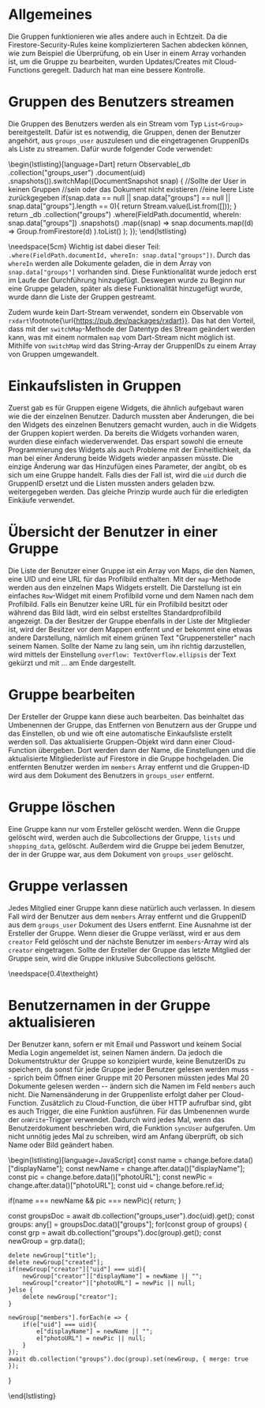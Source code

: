 # Allgemeines

Die Gruppen funktionieren wie alles andere auch in Echtzeit. Da die Firestore-Security-Rules
keine komplizierteren Sachen abdecken können, wie zum Beispiel die Überprüfung, ob ein User in
einem Array vorhanden ist, um die Gruppe zu bearbeiten, wurden Updates/Creates mit Cloud-Functions 
geregelt. Dadurch hat man eine bessere Kontrolle.

# Gruppen des Benutzers streamen

<!-- EVTL SIDEBAR AUCH SCHREIBEN -->
Die Gruppen des Benutzers werden als ein Stream vom Typ `List<Group>` bereitgestellt. Dafür ist es
notwendig, die Gruppen, denen der Benutzer angehört, aus `groups_user` auszulesen und die eingetragenen
GruppenIDs als Liste zu streamen. Dafür wurde folgender Code verwendet:

\begin{lstlisting}[language=Dart]
return Observable(_db
  .collection("groups_user")
  .document(uid)
  .snapshots()).switchMap((DocumentSnapshot snap) {
      //Sollte der User in keinen Gruppen
      //sein oder das Dokument nicht existieren
      //eine leere Liste zurückgegeben
      if(snap.data == null || 
          snap.data["groups"] == null || 
          snap.data["groups"].length == 0){
          return Stream.value(List<Group>.from([]));
      }
      return _db
          .collection("groups")
          .where(FieldPath.documentId, whereIn: snap.data["groups"])
          .snapshots()
          .map((snap) => 
            snap.documents.map((d) => 
                Group.fromFirestore(d)
            ).toList()
        );
      });
\end{lstlisting}

\needspace{5cm}
Wichtig ist dabei dieser Teil: `.where(FieldPath.documentId, whereIn: snap.data["groups"])`. Durch das
`whereIn` werden alle Dokumente geladen, die in dem Array von `snap.data["groups"]` vorhanden sind. Diese
Funktionalität wurde jedoch erst im Laufe der Durchführung hinzugefügt. Deswegen wurde zu Beginn nur eine 
Gruppe geladen, später als diese Funktionalität hinzugefügt wurde, wurde dann die Liste der Gruppen gestreamt.

Zudem wurde kein Dart-Stream verwendet, sondern ein Observable von `rxdart`\footnote{\url{https://pub.dev/packages/rxdart}}. 
Das hat den Vorteil, dass mit der `switchMap`-Methode der Datentyp des Stream geändert werden kann, was mit
einem normalen `map` vom Dart-Stream nicht möglich ist. Mithilfe von `switchMap` wird das String-Array 
der GruppenIDs zu einem Array von Gruppen umgewandelt.

# Einkaufslisten in Gruppen

Zuerst gab es für Gruppen eigene Widgets, die ähnlich aufgebaut waren wie die der einzelnen
Benutzer. Dadurch mussten aber Änderungen, die bei den Widgets des einzelnen Benutzers gemacht wurden,
auch in die Widgets der Gruppen kopiert werden. Da bereits die Widgets vorhanden waren, wurden diese
einfach wiederverwendet. Das erspart sowohl die erneute Programmierung des Widgets
als auch Probleme mit der Einheitlichkeit, da man bei einer Änderung beide Widgets
wieder anpassen müsste. Die einzige Änderung war das Hinzufügen eines Parameter, der angibt, ob es sich 
um eine Gruppe handelt. Falls dies der Fall ist, wird die `uid` durch die GruppenID ersetzt
und die Listen mussten anders geladen bzw. weitergegeben werden. Das gleiche Prinzip wurde
auch für die erledigten Einkäufe verwendet. 

# Übersicht der Benutzer in einer Gruppe

Die Liste der Benutzer einer Gruppe ist ein Array von Maps, die den Namen, eine UID und eine 
URL für das Profilbild enthalten. Mit der `map`-Methode werden aus den einzelnen Maps Widgets
erstellt. Die Darstellung ist ein einfaches `Row`-Widget mit einem Profilbild vorne und dem Namen
nach dem Profilbild. Falls ein Benutzer keine URL für ein Profilbild besitzt oder während das Bild lädt,
wird ein selbst erstelltes Standardprofilbild angezeigt. Da der Besitzer der Gruppe ebenfalls in der Liste
der Mitglieder ist, wird der Besitzer vor dem Mappen entfernt und er bekommt eine etwas andere Darstellung,
nämlich mit einem grünen Text "Gruppenersteller" nach seinem Namen. Sollte der Name zu lang sein, um ihn richtig
darzustellen, wird mittels der Einstellung `overflow: TextOverflow.ellipsis` der Text gekürzt und mit ...
am Ende dargestellt.

# Gruppe bearbeiten

Der Ersteller der Gruppe kann diese auch bearbeiten. Das beinhaltet das Umbenennen der Gruppe, das
Entfernen von Benutzern aus der Gruppe und das Einstellen, ob und wie oft eine automatische
Einkaufsliste erstellt werden soll. Das aktualisierte Gruppen-Objekt wird dann einer Cloud-Function
übergeben. Dort werden dann der Name, die Einstellungen und die aktualisierte Mitgliederliste
auf Firestore in die Gruppe hochgeladen. Die entfernten Benutzer werden im `members` Array entfernt und
die Gruppen-ID wird aus dem Dokument des Benutzers in `groups_user` entfernt.

# Gruppe löschen

Eine Gruppe kann nur vom Ersteller gelöscht werden. Wenn die Gruppe gelöscht wird, werden
auch die Subcollections der Gruppe, `lists` und `shopping_data`, gelöscht. Außerdem wird
die Gruppe bei jedem Benutzer, der in der Gruppe war, aus dem Dokument von `groups_user` gelöscht.

# Gruppe verlassen

Jedes Mitglied einer Gruppe kann diese natürlich auch verlassen. In diesem Fall wird der Benutzer aus
dem `members` Array entfernt und die GruppenID aus dem `groups_user` Dokument des Users entfernt. Eine
Ausnahme ist der Ersteller der Gruppe. Wenn dieser die Gruppe verlässt, wird er aus dem `creator` Feld
gelöscht und der nächste Benutzer im `members`-Array wird als `creator` eingetragen. Sollte der Ersteller
der Gruppe das letzte Mitglied der Gruppe sein, wird die Gruppe inklusive Subcollections gelöscht.

\needspace{0.4\textheight}
# Benutzernamen in der Gruppe aktualisieren

Der Benutzer kann, sofern er mit Email und Passwort und keinem Social Media Login angemeldet ist, seinen
Namen ändern. Da jedoch die Dokumentstruktur der Gruppe so konzipiert wurde, keine BenutzerIDs zu speichern,
da sonst für jede Gruppe jeder Benutzer gelesen werden muss -- sprich beim Öffnen einer Gruppe mit 20 Personen 
müssten jedes Mal 20 Dokumente gelesen werden -- ändern sich die Namen im Feld `members` auch nicht.
Die Namensänderung in der Gruppenliste erfolgt daher per Cloud-Function. Zusätzlich zu Cloud-Function, die
über HTTP aufrufbar sind, gibt es auch Trigger, die eine Funktion ausführen. Für das Umbenennen wurde der
`onWrite`-Trigger verwendet. Dadurch wird jedes Mal, wenn das Benutzerdokument beschrieben wird, die Funktion
`syncUser` aufgerufen. Um nicht unnötig jedes Mal zu schreiben, wird am Anfang überprüft, ob sich Name oder
Bild geändert haben.

\begin{lstlisting}[language=JavaScript]
const name = change.before.data()["displayName"];
const newName = change.after.data()["displayName"];
const pic = change.before.data()["photoURL"];
const newPic = change.after.data()["photoURL"];
const uid = change.before.ref.id;

if(name === newName && pic === newPic){
    return;
}

const groupsDoc = await db.collection("groups_user").doc(uid).get();
const groups: any[] = groupsDoc.data()["groups"];
for(const group of groups) {
    const grp = await db.collection("groups").doc(group).get();
    const newGroup = grp.data();

    delete newGroup["title"];
    delete newGroup["created"];
    if(newGroup["creator"]["uid"] === uid){
        newGroup["creator"]["displayName"] = newName || "";
        newGroup["creator"]["photoURL"] = newPic || null;
    }else {
        delete newGroup["creator"];
    }

    newGroup["members"].forEach(e => {
        if(e["uid"] === uid){
            e["displayName"] = newName || "";
            e["photoURL"] = newPic || null;
        }
    });
    await db.collection("groups").doc(group).set(newGroup, { merge: true });
}

\end{lstlisting}
